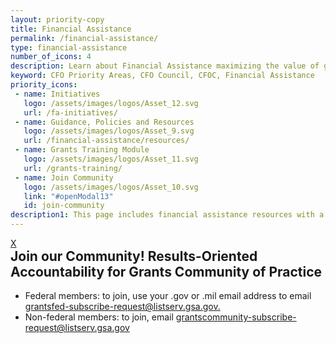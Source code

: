 ```yaml
---
layout: priority-copy
title: Financial Assistance
permalink: /financial-assistance/
type: financial-assistance
number_of_icons: 4
description: Learn about Financial Assistance maximizing the value of grant funding.
keyword: CFO Priority Areas, CFO Council, CFOC, Financial Assistance
priority_icons: 
 - name: Initiatives
   logo: /assets/images/logos/Asset_12.svg
   url: /fa-initiatives/
 - name: Guidance, Policies and Resources
   logo: /assets/images/logos/Asset_9.svg
   url: /financial-assistance/resources/
 - name: Grants Training Module
   logo: /assets/images/logos/Asset_11.svg
   url: /grants-training/
 - name: Join Community 
   logo: /assets/images/logos/Asset_10.svg
   link: "#openModal13"  
   id: join-community
description1: This page includes financial assistance resources with a focus on grants management, including Result-Oriented Accountability for Grants.
---
```

<div id="openModal13" class="modalDialog">
    <div>
        <a href="#close" title="Close" class="close">X</a>
        <h2 style="margin-top:0px;">Join our Community! Results-Oriented Accountability for Grants Community of Practice</h2>
        <ul>
            <li>Federal members: to join, use your .gov or .mil email address to email <a href="mailto:grantsfed-subscribe-request@listserv.gsa.gov?subject=Federal Join: Results-Oriented Accountability for Grants Community of Practice">grantsfed-subscribe-request@listserv.gsa.gov.</a></li>
            <li>Non-federal members: to join, email <a href="mailto:grantscommunity-subscribe-request@listserv.gsa.gov?subject=Non-Federal Join: Results-Oriented Accountability for Grants Community of Practice">grantscommunity-subscribe-request@listserv.gsa.gov</a></li>
        </ul>
    </div>
</div>
